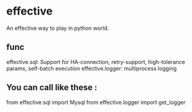 # effective
An effective way to play in python world.

## func
effective.sql:
     Support for HA-connection, retry-support, high-tolerance params, self-batch execution
effective.logger:
     multiprocess logging
     
## You can call like these :
from effective.sql import Mysql
from effective.logger import get_logger
